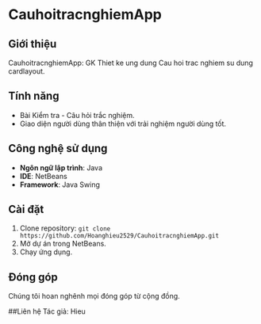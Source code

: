 # CauhoitracnghiemApp

## Giới thiệu
CauhoitracnghiemApp: GK Thiet ke ung dung Cau hoi trac nghiem su dung cardlayout.

## Tính năng
- Bài Kiểm tra - Câu hỏi trắc nghiệm.
- Giao diện người dùng thân thiện với trải nghiệm người dùng tốt.

## Công nghệ sử dụng
- **Ngôn ngữ lập trình**: Java
- **IDE**: NetBeans
- **Framework**: Java Swing

## Cài đặt
1. Clone repository: ```git clone https://github.com/Hoanghieu2529/CauhoitracnghiemApp.git```
2. Mở dự án trong NetBeans.
3. Chạy ứng dụng.

## Đóng góp
Chúng tôi hoan nghênh mọi đóng góp từ cộng đồng.

##Liên hệ
Tác giả: Hieu
